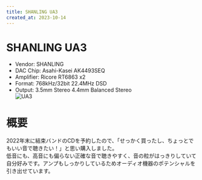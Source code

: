 ```yaml
---
title: SHANLING UA3
created_at: 2023-10-14
---
```


# SHANLING UA3
- Vendor: SHANLING
- DAC Chip: Asahi-Kasei AK4493SEQ
- Amplifier: Ricore RT6863 x2
- Format: 768kHz/32bit 22.4MHz DSD
- Output: 3.5mm Stereo 4.4mm Balanced Stereo <br>
![UA3](https://i.imgur.com/RxoDTL8.jpg)

# 概要
2022年末に結束バンドのCDを予約したので、「せっかく買ったし、ちょっとでもいい音で聴きたい！」と思い購入しました。<br>低音にも、高音にも偏らない正確な音で聴きやすく、音の粒がはっきりしていて自分好みです。アンプもしっかりしているためオーディオ機器のポテンシャルを引き出せています。
